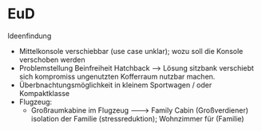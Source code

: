 # EuD

 Ideenfindung
 - Mittelkonsole verschiebbar (use case unklar); wozu soll die Konsole verschoben werden
 - Problemstellung Beinfreiheit Hatchback --> Lösung sitzbank verschiebt sich kompromiss ungenutzten Kofferraum nutzbar machen.
 - Überbnachtungsmöglichkeit in kleinem Sportwagen / oder Kompaktklasse
 - Flugzeug:
     - Großraumkabine im Flugzeug ---> Family Cabin (Großverdiener) isolation der Familie (stressreduktion); Wohnzimmer für (Familie)
